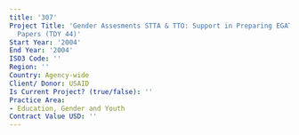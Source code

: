 ```yaml
---
title: '307'
Project Title: 'Gender Assesments STTA & TTO: Support in Preparing EGAT/WID Topical
  Papers (TDY 44)'
Start Year: '2004'
End Year: '2004'
ISO3 Code: ''
Region: ''
Country: Agency-wide
Client/ Donor: USAID
Is Current Project? (true/false): ''
Practice Area:
- Education, Gender and Youth
Contract Value USD: ''
---
```


